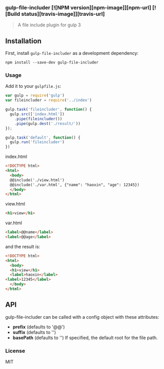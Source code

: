 ### gulp-file-includer [![NPM version][npm-image]][npm-url] [![Build status][travis-image]][travis-url]

> A file include plugin for gulp 3

## Installation

First, install `gulp-file-includer` as a development dependency:

`npm install --save-dev gulp-file-includer`

### Usage

Add it to your `gulpfile.js`:

```js
var gulp = require('gulp')
var fileincluder = require('../index')

gulp.task('fileincluder', function() {
  gulp.src(['index.html'])
    .pipe(fileincluder())
    .pipe(gulp.dest('./result/'))
});

gulp.task('default', function() {
  gulp.run('fileincluder')
})
```

index.html
```html
<!DOCTYPE html>
<html>
  <body>
  @@include('./view.html')
  @@include('./var.html', {"name": "haoxin", "age": 12345})
  </body>
</html>
```

view.html
```html
<h1>view</h1>
```

var.html
```html
<label>@@name</label>
<label>@@age</label>
```

and the result is:
```html
<!DOCTYPE html>
<html>
  <body>
  <h1>view</h1>
  <label>haoxin</label>
<label>12345</label>
  </body>
</html>
```

## API

gulp-file-includer can be called with a config object with these attributes:
* **prefix** (defaults to '@@')
* **suffix** (defaults to '')
* **basePath** (defaults to '') If specified, the default root for the file path.

### License
MIT
